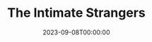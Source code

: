 ---
title: The Intimate Strangers
date: 2023-09-08T00:00:00
opening_date: 1925-01-27
closing_date:
layout: productions
program:
Theatre: Theatre Jacksonville
cast:
- Isabel Stuart: Gladys Thornton
- The Station Manager: J.H. Pratt
- Henry: Lawrence Perkins
- William Ames: Harold Schiff
- Florence: Marjory Brash
- Aunt Ellen: May Wills Freeman
- Johnnie White: Philip Conroy
- Mattie: Rose Gillespy Baldwin
crew:
- Director: Elaine I. Minick
- Stage Manager: Birsa Shepard
- Staging and lighting Assistant:
  - Cecil Batchelder
  - Harlan Mann
  - J.H. Pratt
  - Lawrence Perkins
  - Dick Grether
- Props: Helen Mullikin
understudies:
orchestra:
---